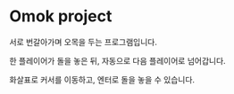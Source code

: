 # Omok project

서로 번갈아가며 오목을 두는 프로그램입니다.

한 플레이어가 돌을 놓은 뒤, 자동으로 다음 플레이어로 넘어갑니다.

화살표로 커서를 이동하고, 엔터로 돌을 놓을 수 있습니다.

